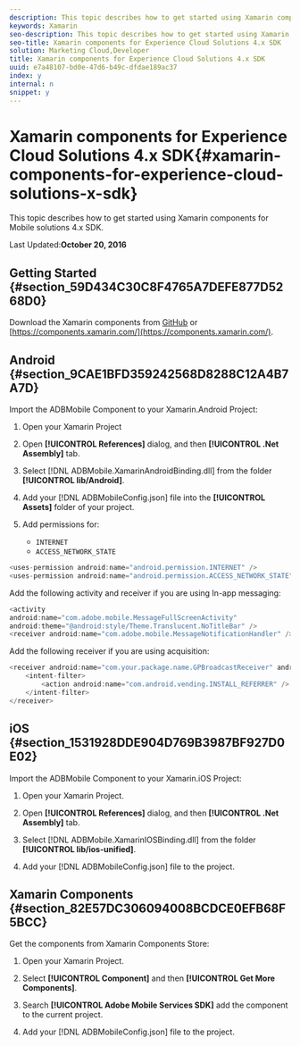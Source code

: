 ```yaml
---
description: This topic describes how to get started using Xamarin components for Mobile solutions 4.x SDK.
keywords: Xamarin
seo-description: This topic describes how to get started using Xamarin components for Mobile solutions 4.x SDK.
seo-title: Xamarin components for Experience Cloud Solutions 4.x SDK
solution: Marketing Cloud,Developer
title: Xamarin components for Experience Cloud Solutions 4.x SDK
uuid: e7a48107-bd0e-47d6-b49c-dfdae189ac37
index: y
internal: n
snippet: y
---
```


# Xamarin components for Experience Cloud Solutions 4.x SDK{#xamarin-components-for-experience-cloud-solutions-x-sdk}

This topic describes how to get started using Xamarin components for Mobile solutions 4.x SDK.

Last Updated:**October 20, 2016**

## Getting Started {#section_59D434C30C8F4765A7DEFE877D5268D0}

Download the Xamarin components from [GitHub](https://github.com/Adobe-Marketing-Cloud/mobile-services/releases) or [https://components.xamarin.com/](https://components.xamarin.com/).

## Android {#section_9CAE1BFD359242568D8288C12A4B7A7D}

Import the ADBMobile Component to your Xamarin.Android Project:

1. Open your Xamarin Project 
1. Open **[!UICONTROL References]** dialog, and then **[!UICONTROL .Net Assembly]** tab. 

1. Select [!DNL ADBMobile.XamarinAndroidBinding.dll] from the folder **[!UICONTROL lib/Android]**. 

1. Add your [!DNL ADBMobileConfig.json] file into the **[!UICONTROL Assets]** folder of your project.&nbsp; 

1. Add permissions for:

    * `INTERNET` 
    * `ACCESS_NETWORK_STATE`

```java
<uses-permission android:name="android.permission.INTERNET" />
<uses-permission android:name="android.permission.ACCESS_NETWORK_STATE" />
```

Add the following activity and receiver if you are using In-app messaging:

```java
<activity 
android:name="com.adobe.mobile.MessageFullScreenActivity" 
android:theme="@android:style/Theme.Translucent.NoTitleBar" />
<receiver android:name="com.adobe.mobile.MessageNotificationHandler" />

```

Add the following receiver if you are using acquisition:

```java
<receiver android:name="com.your.package.name.GPBroadcastReceiver" android:exported="true">
    <intent-filter>
        <action android:name="com.android.vending.INSTALL_REFERRER" />
    </intent-filter>
</receiver>

```

## iOS {#section_1531928DDE904D769B3987BF927D0E02}

Import the ADBMobile Component to your Xamarin.iOS Project:

1. Open your Xamarin Project. 
1. Open **[!UICONTROL References]** dialog, and then **[!UICONTROL .Net Assembly]** tab. 

1. Select [!DNL ADBMobile.XamarinIOSBinding.dll] from the folder **[!UICONTROL lib/ios-unified]**. 

1. Add your [!DNL ADBMobileConfig.json] file to the project.

## Xamarin Components {#section_82E57DC306094008BCDCE0EFB68F5BCC}

Get the components from Xamarin Components Store:

1. Open your Xamarin Project. 
1. Select **[!UICONTROL Component]** and then **[!UICONTROL Get More Components]**. 

1. Search **[!UICONTROL Adobe Mobile Services SDK]** add the component to the current project. 
1. Add your [!DNL ADBMobileConfig.json] file to the project.&nbsp;

